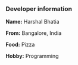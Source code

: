 ### Developer information

**Name:** Harshal Bhatia

**From:** Bangalore, India

**Food:** Pizza

**Hobby:** Programming
